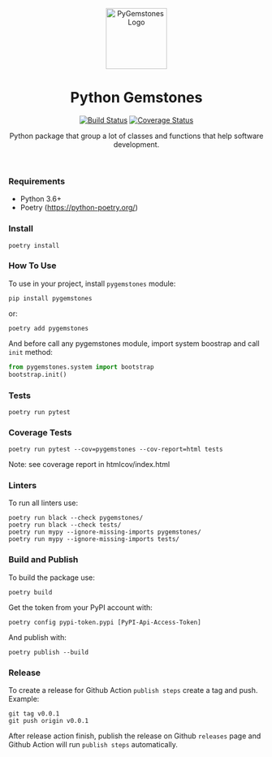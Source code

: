 <p align="center">
    <a href="https://github.com/paulo-coutinho/pygemstones" target="_blank" rel="noopener noreferrer">
        <img width="120" src="extras/images/logo.png#20211127031900" alt="PyGemstones Logo">
    </a>
    <br>
</p>

<h1 align="center">Python Gemstones</h1>

<p align="center">
  <a href="https://github.com/paulo-coutinho/pygemstones/actions"><img src="https://github.com/paulo-coutinho/pygemstones/actions/workflows/build.yml/badge.svg" alt="Build Status"></a>
  <a href="https://codecov.io/github/paulo-coutinho/pygemstones?branch=main"><img src="https://img.shields.io/codecov/c/github/paulo-coutinho/pygemstones/main.svg?sanitize=true" alt="Coverage Status"></a>
</p>

<p align="center">
Python package that group a lot of classes and functions that help software development.
</p>

<br>

### Requirements

* Python 3.6+
* Poetry (https://python-poetry.org/)

### Install

```
poetry install
```

### How To Use

To use in your project, install `pygemstones` module:

```
pip install pygemstones
```

or:

```
poetry add pygemstones
```

And before call any pygemstones module, import system boostrap and call `init` method:

```python
from pygemstones.system import bootstrap
bootstrap.init()
```

### Tests

```
poetry run pytest
```

### Coverage Tests

```
poetry run pytest --cov=pygemstones --cov-report=html tests
```

Note: see coverage report in htmlcov/index.html

### Linters

To run all linters use:

```
poetry run black --check pygemstones/
poetry run black --check tests/
poetry run mypy --ignore-missing-imports pygemstones/
poetry run mypy --ignore-missing-imports tests/
```

### Build and Publish

To build the package use:

```
poetry build
```

Get the token from your PyPI account with:

```
poetry config pypi-token.pypi [PyPI-Api-Access-Token]
```

And publish with:

```
poetry publish --build
```

### Release

To create a release for Github Action `publish steps` create a tag and push. Example:

```
git tag v0.0.1
git push origin v0.0.1
```

After release action finish, publish the release on Github `releases` page and Github Action will run `publish steps` automatically.

